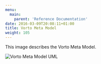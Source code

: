 ```yaml
---
menu:
  main:
    parent: 'Reference Documentation'
date: 2016-03-09T20:08:11+01:00
title: Vorto Meta Model
weight: 105
---
```


This image describes the Vorto Meta Model.
<!--more-->

![Vorto Meta Model UML](/images/documentation/Vorto_MetaModel.jpeg)

